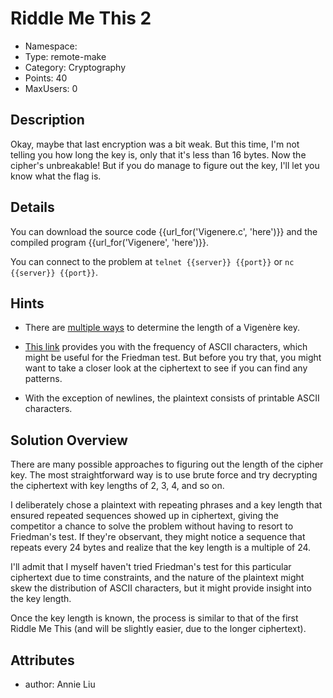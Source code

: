 # Riddle Me This 2

- Namespace:
- Type: remote-make
- Category: Cryptography
- Points: 40
- MaxUsers: 0

## Description

Okay, maybe that last encryption was a bit weak. But this time, I'm not
telling you how long the key is, only that it's less than 16 bytes. Now the
cipher's unbreakable! But if you do manage to figure out the key, I'll let you
know what the flag is.

## Details
You can download the source code {{url_for('Vigenere.c', 'here')}} and the
compiled program {{url_for('Vigenere', 'here')}}.

You can connect to the problem at `telnet {{server}} {{port}}` or `nc {{server}} {{port}}`.

## Hints
- There are [multiple ways](https://en.wikipedia.org/wiki/Vigen%C3%A8re_cipher#Cryptanalysis)
to determine the length of a Vigenère key.

- [This link](https://github.com/piersy/ascii-char-frequency-english) provides
you with the frequency of ASCII characters, which might be useful for the
Friedman test. But before you try that, you might want to take a closer look at
the ciphertext to see if you can find any patterns.

- With the exception of newlines, the plaintext consists of printable ASCII
characters. 

## Solution Overview

There are many possible approaches to figuring out the length of the cipher key.
The most straightforward way is to use brute force and try decrypting the
ciphertext with key lengths of 2, 3, 4, and so on. 

I deliberately chose a plaintext with repeating phrases and a key length that
ensured repeated sequences showed up in ciphertext, giving the competitor a
chance to solve the problem without having to resort to Friedman's test. If
they're observant, they might notice a sequence that repeats every 24 bytes and
realize that the key length is a multiple of 24.

I'll admit that I myself haven't tried Friedman's test for this particular
ciphertext due to time constraints, and the nature of the plaintext might skew
the distribution of ASCII characters, but it might provide insight into the key
length.

Once the key length is known, the process is similar to that of the first Riddle
Me This (and will be slightly easier, due to the longer ciphertext).

## Attributes

- author: Annie Liu
